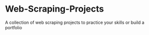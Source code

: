 # Web-Scraping-Projects
A collection of web scraping projects to practice your skills or build a portfolio
